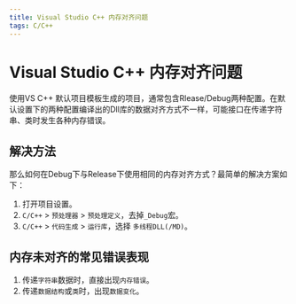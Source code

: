 ```yaml
---
title: Visual Studio C++ 内存对齐问题
tags: C/C++
---
```


# Visual Studio C++ 内存对齐问题

使用VS C++ 默认项目模板生成的项目，通常包含Rlease/Debug两种配置。在默认设置下的两种配置编译出的Dll库的数据对齐方式不一样，可能接口在传递字符串、类时发生各种内存错误。

## 解决方法

那么如何在Debug下与Release下使用相同的内存对齐方式？最简单的解决方案如下：

1. 打开项目设置。
2. `C/C++` > `预处理器` > `预处理定义`，去掉`_Debug`宏。
3. `C/C++` > `代码生成` > `运行库`，选择 `多线程DLL(/MD)`。

## 内存未对齐的常见错误表现

1. 传递`字符串`数据时，直接出现`内存错误`。
2. 传递`数据结构`或`类`时，出现`数据变化`。

